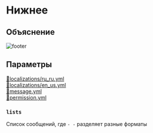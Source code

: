 <!-- #region title -->
# Нижнее
<!-- #endregion title -->

<!-- #region explanation -->
## Объяснение
![footer](/footer.png)
<!-- #endregion explanation -->

<!-- #region parameters -->
## Параметры
[:file_folder:localizations/ru_ru.yml](/docs/localizations/ru_ru/message/tab/footer)\
[:file_folder:localizations/en_us.yml](/docs/localizations/en_us/message/tab/footer)\
[:file_folder:message.yml](/docs/message/tab/footer)\
[:file_folder:permission.yml](/docs/permission/message/tab/footer)
<!-- #endregion parameters -->

<!-- #region localization -->
### `lists`

Список сообщений, где `- -` разделяет разные форматы
<!-- #endregion localization -->